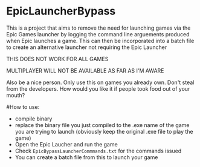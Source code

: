 # EpicLauncherBypass
This is a project that aims to remove the need for launching games via the Epic Games launcher by logging the command line arguements produced when Epic launches a game.  This can then be incorporated into a batch file to create an alternative launcher not requiring the Epic Launcher

THIS DOES NOT WORK FOR ALL GAMES

MULTIPLAYER WILL NOT BE AVAILABLE AS FAR AS I'M AWARE

Also be a nice person.  Only use this on games you already own.  Don't steal from the developers.  How would you like it if people took food out of your mouth?

#How to use:

* compile binary
* replace the binary file you just compiled to the .exe name of the game you are trying to launch (obviously keep the original .exe file to play the game)
* Open the Epic Laucher and run the game
* Check `EpicBypassLauncherCommmands.txt` for the commands issued
* You can create a batch file from this to launch your game
